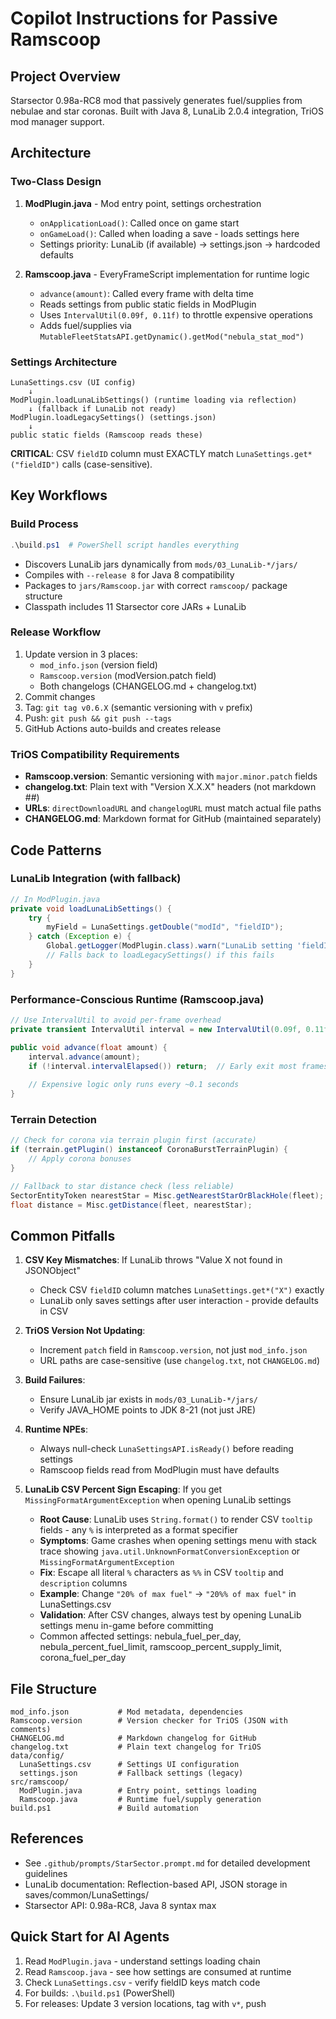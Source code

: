 # Copilot Instructions for Passive Ramscoop

## Project Overview
Starsector 0.98a-RC8 mod that passively generates fuel/supplies from nebulae and star coronas. Built with Java 8, LunaLib 2.0.4 integration, TriOS mod manager support.

## Architecture

### Two-Class Design
1. **ModPlugin.java** - Mod entry point, settings orchestration
   - `onApplicationLoad()`: Called once on game start
   - `onGameLoad()`: Called when loading a save - loads settings here
   - Settings priority: LunaLib (if available) → settings.json → hardcoded defaults
   
2. **Ramscoop.java** - EveryFrameScript implementation for runtime logic
   - `advance(amount)`: Called every frame with delta time
   - Reads settings from public static fields in ModPlugin
   - Uses `IntervalUtil(0.09f, 0.11f)` to throttle expensive operations
   - Adds fuel/supplies via `MutableFleetStatsAPI.getDynamic().getMod("nebula_stat_mod")`

### Settings Architecture
```
LunaSettings.csv (UI config) 
    ↓
ModPlugin.loadLunaLibSettings() (runtime loading via reflection)
    ↓ (fallback if LunaLib not ready)
ModPlugin.loadLegacySettings() (settings.json)
    ↓
public static fields (Ramscoop reads these)
```

**CRITICAL**: CSV `fieldID` column must EXACTLY match `LunaSettings.get*("fieldID")` calls (case-sensitive).

## Key Workflows

### Build Process
```powershell
.\build.ps1  # PowerShell script handles everything
```
- Discovers LunaLib jars dynamically from `mods/03_LunaLib-*/jars/`
- Compiles with `--release 8` for Java 8 compatibility
- Packages to `jars/Ramscoop.jar` with correct `ramscoop/` package structure
- Classpath includes 11 Starsector core JARs + LunaLib

### Release Workflow
1. Update version in 3 places:
   - `mod_info.json` (version field)
   - `Ramscoop.version` (modVersion.patch field)
   - Both changelogs (CHANGELOG.md + changelog.txt)
2. Commit changes
3. Tag: `git tag v0.6.X` (semantic versioning with `v` prefix)
4. Push: `git push && git push --tags`
5. GitHub Actions auto-builds and creates release

### TriOS Compatibility Requirements
- **Ramscoop.version**: Semantic versioning with `major.minor.patch` fields
- **changelog.txt**: Plain text with "Version X.X.X" headers (not markdown ##)
- **URLs**: `directDownloadURL` and `changelogURL` must match actual file paths
- **CHANGELOG.md**: Markdown format for GitHub (maintained separately)

## Code Patterns

### LunaLib Integration (with fallback)
```java
// In ModPlugin.java
private void loadLunaLibSettings() {
    try {
        myField = LunaSettings.getDouble("modId", "fieldID");
    } catch (Exception e) {
        Global.getLogger(ModPlugin.class).warn("LunaLib setting 'fieldID' failed: " + e.getMessage());
        // Falls back to loadLegacySettings() if this fails
    }
}
```

### Performance-Conscious Runtime (Ramscoop.java)
```java
// Use IntervalUtil to avoid per-frame overhead
private transient IntervalUtil interval = new IntervalUtil(0.09f, 0.11f);

public void advance(float amount) {
    interval.advance(amount);
    if (!interval.intervalElapsed()) return;  // Early exit most frames
    
    // Expensive logic only runs every ~0.1 seconds
}
```

### Terrain Detection
```java
// Check for corona via terrain plugin first (accurate)
if (terrain.getPlugin() instanceof CoronaBurstTerrainPlugin) {
    // Apply corona bonuses
}

// Fallback to star distance check (less reliable)
SectorEntityToken nearestStar = Misc.getNearestStarOrBlackHole(fleet);
float distance = Misc.getDistance(fleet, nearestStar);
```

## Common Pitfalls

1. **CSV Key Mismatches**: If LunaLib throws "Value X not found in JSONObject"
   - Check CSV `fieldID` column matches `LunaSettings.get*("X")` exactly
   - LunaLib only saves settings after user interaction - provide defaults in CSV

2. **TriOS Version Not Updating**: 
   - Increment `patch` field in `Ramscoop.version`, not just `mod_info.json`
   - URL paths are case-sensitive (use `changelog.txt`, not `CHANGELOG.md`)

3. **Build Failures**:
   - Ensure LunaLib jar exists in `mods/03_LunaLib-*/jars/`
   - Verify JAVA_HOME points to JDK 8-21 (not just JRE)

4. **Runtime NPEs**:
   - Always null-check `LunaSettingsAPI.isReady()` before reading settings
   - Ramscoop fields read from ModPlugin must have defaults

5. **LunaLib CSV Percent Sign Escaping**: If you get `MissingFormatArgumentException` when opening LunaLib settings
   - **Root Cause**: LunaLib uses `String.format()` to render CSV `tooltip` fields - any `%` is interpreted as a format specifier
   - **Symptoms**: Game crashes when opening settings menu with stack trace showing `java.util.UnknownFormatConversionException` or `MissingFormatArgumentException`
   - **Fix**: Escape all literal `%` characters as `%%` in CSV `tooltip` and `description` columns
   - **Example**: Change `"20% of max fuel"` → `"20%% of max fuel"` in LunaSettings.csv
   - **Validation**: After CSV changes, always test by opening LunaLib settings menu in-game before committing
   - Common affected settings: nebula_fuel_per_day, nebula_percent_fuel_limit, ramscoop_percent_supply_limit, corona_fuel_per_day

## File Structure
```
mod_info.json           # Mod metadata, dependencies
Ramscoop.version        # Version checker for TriOS (JSON with comments)
CHANGELOG.md            # Markdown changelog for GitHub
changelog.txt           # Plain text changelog for TriOS
data/config/
  LunaSettings.csv      # Settings UI configuration
  settings.json         # Fallback settings (legacy)
src/ramscoop/
  ModPlugin.java        # Entry point, settings loading
  Ramscoop.java         # Runtime fuel/supply generation
build.ps1               # Build automation
```

## References
- See `.github/prompts/StarSector.prompt.md` for detailed development guidelines
- LunaLib documentation: Reflection-based API, JSON storage in saves/common/LunaSettings/
- Starsector API: 0.98a-RC8, Java 8 syntax max

## Quick Start for AI Agents
1. Read `ModPlugin.java` - understand settings loading chain
2. Read `Ramscoop.java` - see how settings are consumed at runtime
3. Check `LunaSettings.csv` - verify fieldID keys match code
4. For builds: `.\build.ps1` (PowerShell)
5. For releases: Update 3 version locations, tag with `v*`, push
